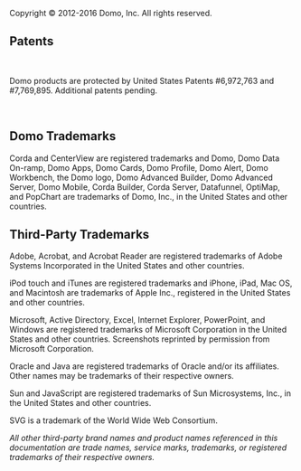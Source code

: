 

Copyright © 2012-2016 Domo, Inc. All rights reserved.


 Patents
---------


 ﻿

Domo products are protected by United States Patents #6,972,763 and #7,769,895. Additional patents pending.

﻿

Domo Trademarks
-----------------------

Corda and CenterView are registered trademarks and Domo, Domo Data On-ramp, Domo Apps, Domo Cards, Domo Profile, Domo Alert, Domo Workbench, the Domo logo, Domo Advanced Builder, Domo Advanced Server, Domo Mobile, Corda Builder, Corda Server, Datafunnel, OptiMap, and PopChart are trademarks of Domo, Inc., in the United States and other countries.


 Third-Party Trademarks
------------------------

Adobe, Acrobat, and Acrobat Reader are registered trademarks of Adobe Systems Incorporated in the United States and other countries.


 iPod touch and iTunes are registered trademarks and iPhone, iPad, Mac OS, and Macintosh are trademarks of Apple Inc., registered in the United States and other countries.


 Microsoft, Active Directory, Excel, Internet Explorer, PowerPoint, and Windows are registered trademarks of Microsoft Corporation in the United States and other countries. Screenshots reprinted by permission from Microsoft Corporation.


 Oracle and Java are registered trademarks of Oracle and/or its affiliates. Other names may be trademarks of their respective owners.


 Sun and JavaScript are registered trademarks of Sun Microsystems, Inc., in the United States and other countries.


 SVG is a trademark of the World Wide Web Consortium.


*All other third-party brand names and product names referenced in this documentation are trade names, service marks, trademarks, or registered trademarks of their respective owners.*

